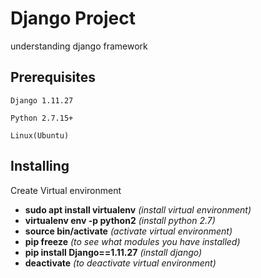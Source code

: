 #  Django Project

understanding django framework

## Prerequisites
```
Django 1.11.27
```

```
Python 2.7.15+
```
```
Linux(Ubuntu)
```
## Installing
Create Virtual environment

* **sudo apt install virtualenv**	*(install virtual environment)*
* **virtualenv env -p python2**		*(install python 2.7)*
* **source bin/activate**		*(activate virtual environment)*
* **pip freeze**		*(to see what modules you have installed)*
* **pip install Django==1.11.27**	*(install django)*
* **deactivate**		*(to deactivate virtual environment)*

